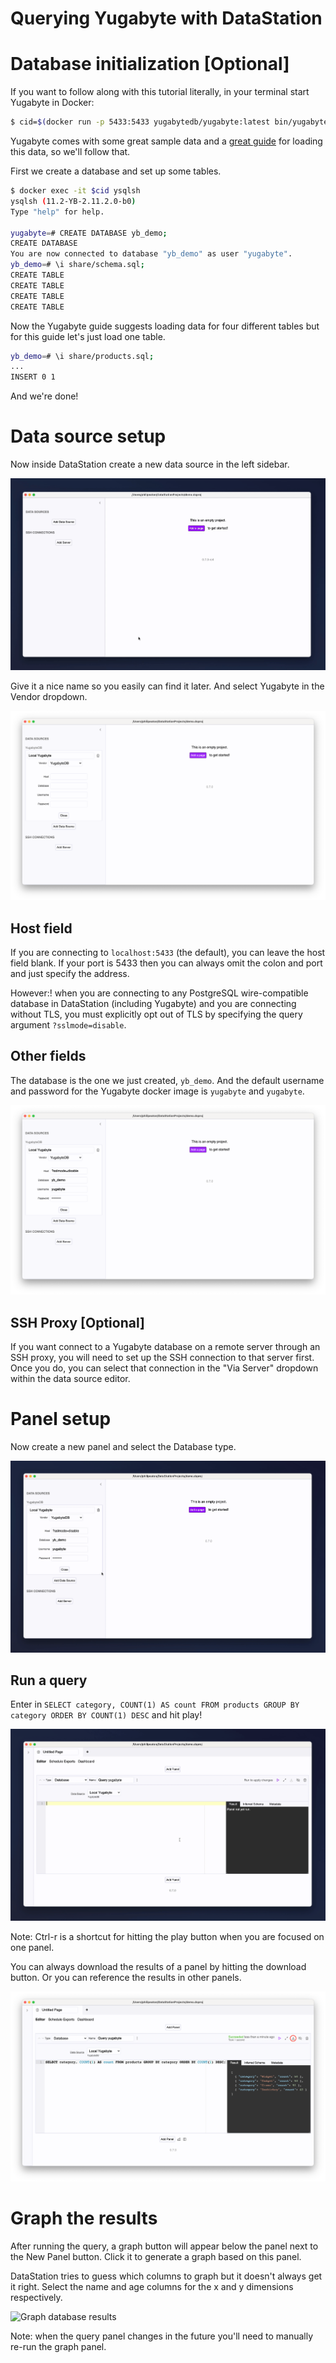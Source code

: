 # Querying Yugabyte with DataStation

# Database initialization [Optional]

If you want to follow along with this tutorial literally, in your
terminal start Yugabyte in Docker:

```bash
$ cid=$(docker run -p 5433:5433 yugabytedb/yugabyte:latest bin/yugabyted start --daemon=false)
```

Yugabyte comes with some great sample data and a [great
guide](https://docs.yugabyte.com/latest/quick-start/explore/ysql/) for
loading this data, so we'll follow that.

First we create a database and set up some tables.

```bash
$ docker exec -it $cid ysqlsh
ysqlsh (11.2-YB-2.11.2.0-b0)
Type "help" for help.

yugabyte=# CREATE DATABASE yb_demo;
CREATE DATABASE
You are now connected to database "yb_demo" as user "yugabyte".
yb_demo=# \i share/schema.sql;
CREATE TABLE
CREATE TABLE
CREATE TABLE
CREATE TABLE
```

Now the Yugabyte guide suggests loading data for four different tables
but for this guide let's just load one table.

```bash
yb_demo=# \i share/products.sql;
...
INSERT 0 1
```

And we're done!

# Data source setup

Now inside DataStation create a new data source in the left sidebar.

![Creating a new data source](/tutorials/create-data-source.gif)

Give it a nice name so you easily can find it later. And select Yugabyte
in the Vendor dropdown.

![Creating a Yugabyte data source](/tutorials/create-yugabyte-data-source.png)

## Host field

If you are connecting to `localhost:5433` (the default), you can
leave the host field blank. If your port is 5433 then you can always
omit the colon and port and just specify the address.

However:! when you are connecting to any PostgreSQL wire-compatible
database in DataStation (including Yugabyte) and you are connecting
without TLS, you must explicitly opt out of TLS by specifying the
query argument `?sslmode=disable`.

## Other fields

The database is the one we just created, `yb_demo`. And the default
username and password for the Yugabyte docker image is `yugabyte` and
`yugabyte`.

![Filled Flux data source](/tutorials/yugabyte-data-source-filled.png)

## SSH Proxy [Optional]

If you want connect to a Yugabyte database on a remote server through an
SSH proxy, you will need to set up the SSH connection to that server
first. Once you do, you can select that connection in the "Via Server"
dropdown within the data source editor.

# Panel setup

Now create a new panel and select the Database type.

![Create database panel](/tutorials/create-yugabyte-database-panel.gif)

## Run a query

Enter in `SELECT category, COUNT(1) AS count FROM products GROUP BY
category ORDER BY COUNT(1) DESC` and hit play!

![Run Yugabyte query](/tutorials/run-yugabyte-query.gif)

Note: Ctrl-r is a shortcut for hitting the play button when you are
focused on one panel.

You can always download the results of a panel by hitting the download
button. Or you can reference the results in other panels.

![Download panel results](/tutorials/download-yugabyte-panel-results.png)

# Graph the results

After running the query, a graph button will appear below the panel
next to the New Panel button. Click it to generate a graph based on
this panel.

DataStation tries to guess which columns to graph but it doesn't
always get it right. Select the name and age columns for the x and y
dimensions respectively.

![Graph database results](/tutorials/graph-yugabyte-database-results.gif)

Note: when the query panel changes in the future you'll need to
manually re-run the graph panel.
